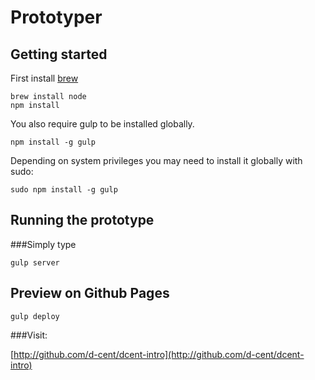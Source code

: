# Prototyper


## Getting started

First install [brew](http://brew.sh/)

```
brew install node
npm install
```

You also require gulp to be installed globally.

```
npm install -g gulp
```

Depending on system privileges you may need to install it globally with sudo:

```
sudo npm install -g gulp
```


## Running the prototype

###Simply type
```
gulp server
```

## Preview on Github Pages
```
gulp deploy
```

###Visit:

[http://github.com/d-cent/dcent-intro](http://github.com/d-cent/dcent-intro)
